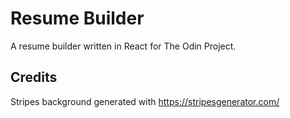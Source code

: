 # Resume Builder

A resume builder written in React for The Odin Project.

## Credits

Stripes background generated with https://stripesgenerator.com/
